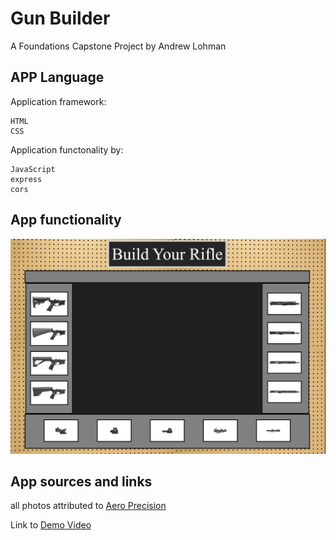 # Gun Builder
A Foundations Capstone Project
by Andrew Lohman

## APP Language
Application framework:
```
HTML
CSS
```

Application functonality by:
```
JavaScript
express
cors
```
## App functionality
![Landing Page](public/images/LandingPage.png)





## App sources and links
all photos attributed to [Aero Precision](https://www.aeroprecisionusa.com/)

Link to [Demo Video](https://secure.vidyard.com/organizations/3064372/players/pWVdhkuBMurkEDnqQVNPb2?edit=true&npsRecordControl=1)